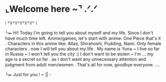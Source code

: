 # ⌞Welcome here ~⌝ .ᐟ.ᐟ
⁞ ꒷꒦꒷꒦꒷꒦꒷꒦꒷꒦꒷ ⁞

╰⪼ Hi! Today I'm going to tell you about myself and my life. Since I don't have much time left. Anime/games, let's start with anime: One Piece that's it . Characters in this anime like: Atlas, Shirahoshi, Pudding, Nami. Only female characters . now I will tell you about my life . My name is Yuna ~ I live so far in Russia ~ I won't tell you the city :) I don't want to be stolen ~ I'm ... my age is a secret so far . as I don't want any unnecessary attention and judgment from adult men/women . That's all for now, goodbye everyone. ⸝⸝ 

╰⪼ Just for you ! ~ || -

